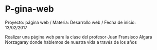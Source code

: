 # P-gina-web
Proyecto: página web / Materia: Desarrollo web / Fecha de inicio: 13/02/2017

Realizar una página web para la clase del profesor Juan Fransisco Algara Norzagaray donde hablemos de nuestra vida a través de los años
